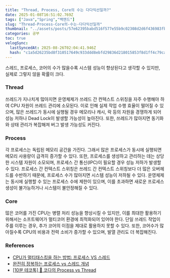```yaml
---
title: "Thread, Process, Core의 수는 다다익선일까?"
date: 2025-01-08T16:51:02.769Z
tags: ["Java","Spring","백엔드"]
slug: "Thread-Process-Core의-수는-다다익선일까"
thumbnail: "../assets/posts/57e62395babd516f577e55b9c02308d2d6f436983fb095e762ba80a1b7e8950c.png"
categories: 공부
toc: true
velogSync:
  lastSyncedAt: 2025-08-26T02:04:41.946Z
  hash: "c1a5d26235bd8f310517649c933ddd8ebfd29836d218015853f8d1ff4c79cacc"
---
```


스레드, 프로세스, 코어의 수가 많을수록 시스템 성능이 향상된다고 생각할 수 있지만, 실제로 그렇지 않을 확률이 크다.

### Thread
쓰레드가 지나치게 많아지면 운영체제가 쓰레드 간 컨텍스트 스위칭을 자주 수행해야 하여 CPU 자원이 쓰레드 관리에 소모된다. 이로 인해 실제 작업 수행 효율이 떨어질 수 있으며, 많은 쓰레드가 동시에 실행될 경우 메모리나 캐시, 락 등의 자원을 경쟁하게 되어 성능 저하나 Dead Lock이 발생할 가능성이 높아진다. 또한, 쓰레드가 많아지면 동기화와 상태 관리가 복잡해져 버그 발생 가능성도 커진다.

### Process
각 프로세스는 독립된 메모리 공간을 가진다. 그래서 많은 프로세스가 동시에 실행되면 메모리 사용량이 급격히 증가할 수 있다. 또한, 프로세스를 생성하고 관리하는 데는 상당한 시스템 자원이 소모되며, 프로세스 간 통신(IPC)이 필요할 경우 성능 저하가 발생할 수 있다. 프로세스 간 컨텍스트 스위칭은 쓰레드 간 컨텍스트 스위칭보다 더 많은 오버헤드를 수반하기 때문에, 프로세스 수가 많아지면 시스템 성능이 저하될 수 있다. 운영체제는 동시에 실행할 수 있는 프로세스 수에 제한이 있으며, 이를 초과하면 새로운 프로세스 생성이 불가능하거나 시스템이 불안정해질 수 있다. 

### Core

많은 코어를 가진 CPU는 병렬 처리 성능을 향상시킬 수 있지만, 이를 최대한 활용하기 위해서는 소프트웨어가 멀티코어 환경에 최적화되어 있어야 한다. 단일 쓰레드 작업이 주를 이루는 경우, 추가 코어의 이점을 제대로 활용하지 못할 수 있다. 또한, 코어수가 많아질수록 CPU의 비용과 전력 소비가 증가할 수 있으며, 발열 관리도 더 복잡해진다.

### References

- [CPU가 멀티태스킹을 하는 방법: 프로세스 VS 스레드](https://hongong.hanbit.co.kr/cpu%EA%B0%80-%EB%A9%80%ED%8B%B0%ED%83%9C%EC%8A%A4%ED%82%B9%EC%9D%84-%ED%95%98%EB%8A%94-%EB%B0%A9%EB%B2%95-%ED%94%84%EB%A1%9C%EC%84%B8%EC%8A%A4-vs-%EC%8A%A4%EB%A0%88%EB%93%9C/)
- [완전히 정복하는 프로세스 vs 스레드 개념](https://inpa.tistory.com/entry/%F0%9F%91%A9%E2%80%8D%F0%9F%92%BB-%ED%94%84%EB%A1%9C%EC%84%B8%EC%8A%A4-%E2%9A%94%EF%B8%8F-%EC%93%B0%EB%A0%88%EB%93%9C-%EC%B0%A8%EC%9D%B4)
- [[10분 테코톡] 🌷 코다의 Process vs Thread](https://www.youtube.com/watch?v=1grtWKqTn50)